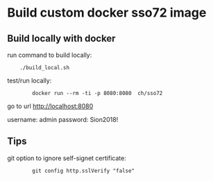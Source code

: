# Build custom docker sso72 image

## Build locally with docker

run command to build locally:

        ./build_local.sh


test/run locally:


            docker run --rm -ti -p 8080:8080  ch/sso72


go to url [http://localhost:8080](http://localhost:8080)

username: admin password: Sion2018!


## Tips

git option to ignore self-signet certificate:


            git config http.sslVerify "false"



